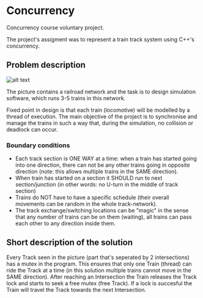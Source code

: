 # Concurrency
Concurrency course voluntary project. 

The project's assigment was to represent a train track system using C++'s concurrency.

## Problem description

![alt text](http://www.cs.tut.fi/~rinn/htyo/design/pics/railroad.png)

The picture contains a railroad network and the task is to design simulation software, which runs 3-5 trains in this network.

Fixed point in design is that each train (locomotive) will be modelled by a thread of execution. The main objective of the project is to synchronise and manage the trains in such a way that, during the simulation, no collision or deadlock can occur.

### Boundary conditions
- Each track section is ONE WAY at a time: when a train has started going into one direction, there can not be any other trains going in opposite direction (note: this allows multiple trains in the SAME direction).
- When train has started on a section it SHOULD run to next section/junction (in other words: no U-turn in the middle of track section)
- Trains do NOT have to have a specific schedule (their overall movements can be random in the whole track-network).
- The track exchange/switching locations can be "magic" in the sense that any number of trains can be on them (waiting), all trains can pass each other to any direction inside them.

## Short description of the solution

Every Track seen in the picture (part that's seperated by 2 intersections) has a mutex in the program. This ensures that only one Train (thread) can ride the Track at a time (in this solution multiple trains cannot move in the SAME direction). After reaching an Intersection the Train releases the Track lock and starts to seek a free mutex (free Track). If a lock is succesful the Train will travel the Track towards the next Intersection.
